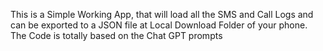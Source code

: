 This is a Simple Working App, that will load all the SMS and Call Logs and can be exported to a JSON file at Local Download Folder of your phone. 
The Code is totally based on the Chat GPT prompts 
